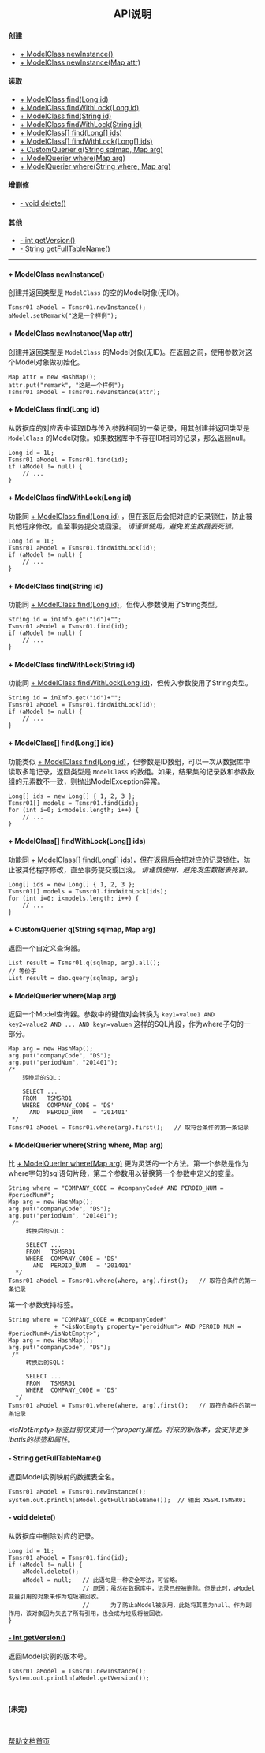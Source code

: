 <style>
    a[name] { padding-top: 40px; margin-top: -40px; }
</style>

<div style="text-align:center;">
<h2>API说明</h2>
</div>

#### 创建

- [+ ModelClass newInstance()](#newInstance)
- [+ ModelClass newInstance(Map attr)](#newInstance_attr)

#### 读取

- [+ ModelClass find(Long id)](#find_long_id)
- [+ ModelClass findWithLock(Long id)](#findWithLock_long_id)
- [+ ModelClass find(String id)](#find_string_id)
- [+ ModelClass findWithLock(String id)](#findWithLock_string_id)
- <a href="#find_long_ids">+ ModelClass[] find(Long[] ids)</a>
- <a href="#findWithLock_long_ids">+ ModelClass[] findWithLock(Long[] ids)</a>
- [+ CustomQuerier q(String sqlmap, Map arg)](#q_sqlmap_arg)
- [+ ModelQuerier where(Map arg)](#where_arg)
- [+ ModelQuerier where(String where, Map arg)](#where_where_arg)

#### 增删修

- [- void delete()](#delete)

#### 其他

- [- int getVersion()](#getVersion)
- [- String getFullTableName()](#getFullTableName)

-------------------------------------------------------------------------------------------------

#### <a name="newInstance">+ ModelClass newInstance()</a>

创建并返回类型是 `ModelClass` 的空的Model对象(无ID)。

    Tsmsr01 aModel = Tsmsr01.newInstance();
    aModel.setRemark("这是一个样例");

#### <a name="newInstance_attr">+ ModelClass newInstance(Map attr)</a>

创建并返回类型是 `ModelClass` 的Model对象(无ID)。在返回之前，使用参数对这个Model对象做初始化。

    Map attr = new HashMap();
    attr.put("remark", "这是一个样例");
    Tsmsr01 aModel = Tsmsr01.newInstance(attr);

#### <a name="find_long_id">+ ModelClass find(Long id)</a>

从数据库的对应表中读取ID与传入参数相同的一条记录，用其创建并返回类型是 `ModelClass` 的Model对象。如果数据库中不存在ID相同的记录，那么返回null。

    Long id = 1L;
    Tsmsr01 aModel = Tsmsr01.find(id);
    if (aModel != null) {
        // ...
    }

#### <a name="findWithLock_long_id">+ ModelClass findWithLock(Long id)</a>

功能同 [+ ModelClass find(Long id)](#find_long_id) ，但在返回后会把对应的记录锁住，防止被其他程序修改，直至事务提交或回滚。 _请谨慎使用，避免发生数据表死锁。_

    Long id = 1L;
    Tsmsr01 aModel = Tsmsr01.findWithLock(id);
    if (aModel != null) {
        // ...
    }

#### <a name="find_string_id">+ ModelClass find(String id)</a>

功能同 [+ ModelClass find(Long id)](#find_long_id)，但传入参数使用了String类型。

    String id = inInfo.get("id")+"";
    Tsmsr01 aModel = Tsmsr01.find(id);
    if (aModel != null) {
        // ...
    }

#### <a name="findWithLock_string_id">+ ModelClass findWithLock(String id)</a>

功能同 [+ ModelClass findWithLock(Long id)](#findWithLock_long_id)，但传入参数使用了String类型。

    String id = inInfo.get("id")+"";
    Tsmsr01 aModel = Tsmsr01.findWithLock(id);
    if (aModel != null) {
        // ...
    }

#### <a name="find_long_ids">+ ModelClass[] find(Long[] ids)</a>

功能类似 [+ ModelClass find(Long id)](#find_long_id)，但参数是ID数组，可以一次从数据库中读取多笔记录，返回类型是 `ModelClass` 的数组。如果，结果集的记录数和参数数组的元素数不一致，则抛出ModelException异常。

    Long[] ids = new Long[] { 1, 2, 3 };
    Tsmsr01[] models = Tsmsr01.find(ids);
    for (int i=0; i<models.length; i++) {
        // ...
    }

#### <a name="findWithLock_long_ids">+ ModelClass[] findWithLock(Long[] ids)</a>

功能同 <a href="#find_long_ids">+ ModelClass[] find(Long[] ids)</a>，但在返回后会把对应的记录锁住，防止被其他程序修改，直至事务提交或回滚。 _请谨慎使用，避免发生数据表死锁。_

    Long[] ids = new Long[] { 1, 2, 3 };
    Tsmsr01[] models = Tsmsr01.findWithLock(ids);
    for (int i=0; i<models.length; i++) {
        // ...
    }

#### <a name="q_sqlmap_arg">+ CustomQuerier q(String sqlmap, Map arg)</a>

返回一个自定义查询器。

    List result = Tsmsr01.q(sqlmap, arg).all();
    // 等价于
    List result = dao.query(sqlmap, arg);

#### <a name="where_arg">+ ModelQuerier where(Map arg)</a>

返回一个Model查询器。参数中的键值对会转换为 `key1=value1 AND key2=value2 AND ... AND keyn=valuen` 这样的SQL片段，作为where子句的一部分。

    Map arg = new HashMap();
    arg.put("companyCode", "DS");
    arg.put("periodNum", "201401");
    /*
        转换后的SQL：

        SELECT ...
        FROM   TSMSR01
        WHERE  COMPANY_CODE = 'DS'
          AND  PEROID_NUM   = '201401'
     */
    Tsmsr01 aModel = Tsmsr01.where(arg).first();   // 取符合条件的第一条记录

#### <a name="where_where_arg">+ ModelQuerier where(String where, Map arg)</a>

比 [+ ModelQuerier where(Map arg)](where_arg) 更为灵活的一个方法。第一个参数是作为where字句的sql语句片段，第二个参数用以替换第一个参数中定义的变量。

    String where = "COMPANY_CODE = #companyCode# AND PEROID_NUM = #periodNum#";
    Map arg = new HashMap();
    arg.put("companyCode", "DS");
    arg.put("periodNum", "201401");
     /*
         转换后的SQL：

         SELECT ...
         FROM   TSMSR01
         WHERE  COMPANY_CODE = 'DS'
           AND  PEROID_NUM   = '201401'
      */
    Tsmsr01 aModel = Tsmsr01.where(where, arg).first();   // 取符合条件的第一条记录

第一个参数支持<isNotEmpty>标签。

    String where = "COMPANY_CODE = #companyCode#"
                 + "<isNotEmpty property="peroidNum"> AND PEROID_NUM = #periodNum#</isNotEmpty>";
    Map arg = new HashMap();
    arg.put("companyCode", "DS");
     /*
         转换后的SQL：

         SELECT ...
         FROM   TSMSR01
         WHERE  COMPANY_CODE = 'DS'
      */
    Tsmsr01 aModel = Tsmsr01.where(where, arg).first();   // 取符合条件的第一条记录

_&lt;isNotEmpty>标签目前仅支持一个property属性。将来的新版本，会支持更多ibatis的标签和属性_。

#### <a name="getFullTableName">- String getFullTableName()</a>

返回Model实例映射的数据表全名。

    Tsmsr01 aModel = Tsmsr01.newInstance();
    System.out.println(aModel.getFullTableName());  // 输出 XSSM.TSMSR01

#### <a name="delete">- void delete()</a>

从数据库中删除对应的记录。

    Long id = 1L;
    Tsmsr01 aModel = Tsmsr01.find(id);
    if (aModel != null) {
        aModel.delete();
        aModel = null;   // 此语句是一种安全写法，可省略。
                         // 原因：虽然在数据库中，记录已经被删除。但是此时，aModel变量引用的对象未作为垃圾被回收。
                         //      为了防止aModel被误用，此处将其置为null。作为副作用，该对象因为失去了所有引用，也会成为垃圾将被回收。
    }

#### [- int getVersion()](#getVersion)

返回Model实例的版本号。

    Tsmsr01 aModel = Tsmsr01.newInstance();
    System.out.println(aModel.getVersion());

<br />

**(未完)**

<br />

[帮助文档首页](/doc/main)